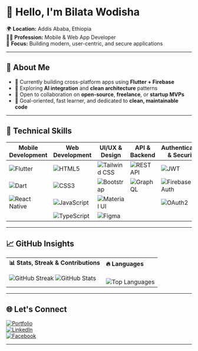 # 👋 Hello, I'm Bilata Wodisha

🌍 **Location:** Addis Ababa, Ethiopia  
👨‍💻 **Profession:** Mobile & Web App Developer  
🎯 **Focus:** Building modern, user-centric, and secure applications

---

## 🧠 About Me

- 🔭 Currently building cross-platform apps using **Flutter + Firebase**
- 🌱 Exploring **AI integration** and **clean architecture** patterns
- 🤝 Open to collaboration on **open-source**, **freelance**, or **startup MVPs**
- 🚀 Goal-oriented, fast learner, and dedicated to **clean, maintainable code**

---

## 🚀 Technical Skills

| Mobile Development | Web Development | UI/UX & Design | API & Backend | Authentication & Security | Cross-Platform | Version Control |
|--------------------|------------------|----------------|----------------|----------------------------|----------------|------------------|
| ![Flutter](https://img.shields.io/badge/Flutter-02569B?style=for-the-badge&logo=flutter&logoColor=white) | ![HTML5](https://img.shields.io/badge/HTML5-E34F26?style=for-the-badge&logo=html5&logoColor=white) | ![Tailwind CSS](https://img.shields.io/badge/TailwindCSS-38B2AC?style=for-the-badge&logo=tailwind-css&logoColor=white) | ![REST API](https://img.shields.io/badge/RESTful_API-FF6F61?style=for-the-badge&logo=api&logoColor=white) | ![JWT](https://img.shields.io/badge/JWT-000000?style=for-the-badge&logo=jsonwebtokens&logoColor=white) | ![Flutter Web](https://img.shields.io/badge/Flutter_Web-02569B?style=for-the-badge&logo=flutter&logoColor=white) | ![Git](https://img.shields.io/badge/Git-F05032?style=for-the-badge&logo=git&logoColor=white) |
| ![Dart](https://img.shields.io/badge/Dart-0175C2?style=for-the-badge&logo=dart&logoColor=white) | ![CSS3](https://img.shields.io/badge/CSS3-1572B6?style=for-the-badge&logo=css3&logoColor=white) | ![Bootstrap](https://img.shields.io/badge/Bootstrap-563D7C?style=for-the-badge&logo=bootstrap&logoColor=white) | ![GraphQL](https://img.shields.io/badge/GraphQL-E10098?style=for-the-badge&logo=graphql&logoColor=white) | ![Firebase Auth](https://img.shields.io/badge/Firebase_Auth-FFCA28?style=for-the-badge&logo=firebase&logoColor=white) | ![PWA](https://img.shields.io/badge/PWA-5A0FC8?style=for-the-badge&logo=pwa&logoColor=white) | ![GitHub](https://img.shields.io/badge/GitHub-181717?style=for-the-badge&logo=github&logoColor=white) |
| ![React Native](https://img.shields.io/badge/React_Native-61DAFB?style=for-the-badge&logo=react&logoColor=black) | ![JavaScript](https://img.shields.io/badge/JavaScript-F7DF1E?style=for-the-badge&logo=javascript&logoColor=black) | ![Material UI](https://img.shields.io/badge/Material--UI-0081CB?style=for-the-badge&logo=mui&logoColor=white) |  | ![OAuth2](https://img.shields.io/badge/OAuth2-2867B2?style=for-the-badge&logo=auth0&logoColor=white) | ![Electron](https://img.shields.io/badge/Electron-47848F?style=for-the-badge&logo=electron&logoColor=white) |  |
|  | ![TypeScript](https://img.shields.io/badge/TypeScript-3178C6?style=for-the-badge&logo=typescript&logoColor=white) | ![Figma](https://img.shields.io/badge/Figma-F24E1E?style=for-the-badge&logo=figma&logoColor=white) |  |  |  |  |

---

## 📈 GitHub Insights

<div align="center">

<table>
  <tr>
    <td><strong>📊 Stats, Streak & Contributions</strong></td>
    <td><strong>🔥 Languages</strong </td>
  </tr>
  <tr>
    <td>
      <img src="https://github-readme-streak-stats.herokuapp.com/?user=billataWo&theme=radical" alt="GitHub Streak" /> 
 <img src="https://github-readme-stats.vercel.app/api?username=billataWo&show_icons=true&theme=radical" alt="GitHub Stats" />
    </td>
    <td>
      <br>
      <img src="https://github-readme-stats.vercel.app/api/top-langs/?username=billataWo&layout=compact&theme=radical" alt="Top Languages" />
    </td>
  </tr>
</table>

</div>


---

## 🌐 Let's Connect

[![Portfolio](https://img.shields.io/badge/Portfolio-bilatawodisha.vercel.app-blueviolet?style=flat-square&logo=vercel&logoColor=white)](http://bilatawodisha.vercel.app)  
[![LinkedIn](https://img.shields.io/badge/LinkedIn-blue?logo=linkedin&style=flat-square)](https://www.linkedin.com/in/bilata-wodisha-3b5a37143)  
[![Facebook](https://img.shields.io/badge/Facebook-1877F2?logo=facebook&style=flat-square&logoColor=white)](https://facebook.com)

---

<!--
Thanks for visiting my profile! Feel free to check out my work, star a repo, or connect with me for collaboration.
This README.md is auto-updated with GitHub stats and activity.
-->
